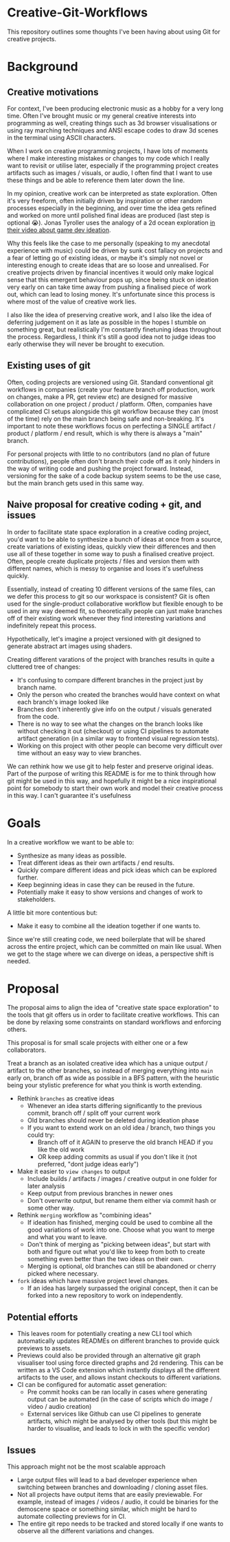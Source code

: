 # Creative-Git-Workflows
This repository outlines some thoughts I've been having about using Git for creative projects.


# Background
## Creative motivations

For context, I've been producing electronic music as a hobby for a very long time. Often I've brought music or my general creative interests into programming as well, creating things such as 3d browser visualisations or using ray marching techniques and ANSI escape codes to draw 3d scenes in the terminal using ASCII characters.

When I work on creative programming projects, I have lots of moments where I make interesting mistakes or changes to my code which I really want to revisit or utilise later, especially if the programming project creates artifacts such as images / visuals, or audio, I often find that I want to use these things and be able to reference them later down the line.

In my opinion, creative work can be interpreted as state exploration. Often it's very freeform, often initially driven by inspiration or other random processes especially in the beginning, and over time the idea gets refined and worked on more until polished final ideas are produced (last step is optional 😭). Jonas Tyroller uses the analogy of a 2d ocean exploration [in their video about game dev ideation](https://youtu.be/o5K0uqhxgsE?si=TWy7WMzEj6kFkXg7).

Why this feels like the case to me personally (speaking to my anecdotal experience with music) could be driven by sunk cost fallacy on projects and a fear of letting go of existing ideas, or maybe it's simply not novel or interesting enough to create ideas that are so loose and unrealised. For creative projects driven by financial incentives it would only make logical sense that this emergent behaviour pops up, since being stuck on ideation very early on can take time away from pushing a finalised piece of work out, which can lead to losing money. It's unfortunate since this process is where most of the value of creative work lies.

I also like the idea of preserving creative work, and I also like the idea of deferring judgement on it as late as possible in the hopes I stumble on something great, but realistically I'm constantly finetuning ideas throughout the process. Regardless, I think it's still a good idea not to judge ideas too early otherwise they will never be brought to execution.

## Existing uses of git

Often, coding projects are versioned using Git. Standard conventional git workflows in companies (create your feature branch off production, work on changes, make a PR, get review etc) are designed for massive collaboration on one project / product / platform. Often, companies have complicated CI setups alongside this git workflow because they can (most of the time) rely on the main branch being safe and non-breaking. It's important to note these workflows focus on perfecting a SINGLE artifact / product / platform / end result, which is why there is always a "main" branch.

For personal projects with little to no contributors (and no plan of future contributions), people often don't branch their code off as it only hinders in the way of writing code and pushing the project forward. Instead, versioning for the sake of a code backup system seems to be the use case, but the main branch gets used in this same way.

## Naive proposal for creative coding + git, and issues

In order to facilitate state space exploration in a creative coding project, you'd want to be able to synthesize a bunch of ideas at once from a source, create variations of existing ideas, quickly view their differences and then use all of these together in some way to push a finalised creative project. Often, people create duplicate projects / files and version them with different names, which is messy to organise and loses it's usefulness quickly.

Essentially, instead of creating 10 different versions of the same files, can we defer this process to git so our workspace is consistent? Git is often used for the single-product collaborative workflow but flexible enough to be used in any way deemed fit, so theoretically people can just make branches off of their existing work whenever they find interesting variations and indefinitely repeat this process. 

Hypothetically, let's imagine a project versioned with git designed to generate abstract art images using shaders.

Creating different varations of the project with branches results in quite a cluttered tree of changes:
- It's confusing to compare different branches in the project just by branch name.
- Only the person who created the branches would have context on what each branch's image looked like
- Branches don't inherently give info on the output / visuals generated from the code.
- There is no way to see what the changes on the branch looks like without checking it out (checkout) or using CI pipelines to automate artifact generation (in a similar way to frontend visual regression tests).
- Working on this project with other people can become very difficult over time without an easy way to view branches.

We can rethink how we use git to help fester and preserve original ideas. Part of the purpose of writing this README is for me to think through how git might be used in this way, and hopefully it might be a nice inspirational point for somebody to start their own work and model their creative process in this way. I can't guarantee it's usefulness

# Goals

In a creative workflow we want to be able to:
- Synthesize as many ideas as possible.
- Treat different ideas as their own artifacts / end results.
- Quickly compare different ideas and pick ideas which can be explored further.
- Keep beginning ideas in case they can be reused in the future.
- Potentially make it easy to show versions and changes of work to stakeholders.

A little bit more contentious but:
- Make it easy to combine all the ideation together if one wants to.

Since we're still creating code, we need boilerplate that will be shared across the entire project, which can be committed on main like usual. When we get to the stage where we can diverge on ideas, a perspective shift is needed.

# Proposal

The proposal aims to align the idea of "creative state space exploration" to the tools that git offers us in order to facilitate creative workflows. This can be done by relaxing some constraints on standard workflows and enforcing others.

This proposal is for small scale projects with either one or a few collaborators.

Treat a branch as an isolated creative idea which has a unique output / artifact to the other branches, so instead of merging everything into `main` early on, branch off as wide as possible in a BFS pattern, with the heuristic being your stylistic preference for what you think is worth extending.

- Rethink `branches` as creative ideas
    - Whenever an idea starts differing significantly to the previous commit, branch off / split off your current work
    - Old branches should never be deleted during ideation phase
    - If you want to extend work on an old idea / branch, two things you could try:
        - Branch off of it AGAIN to preserve the old branch HEAD if you like the old work
        - OR keep adding commits as usual if you don't like it (not preferred, "dont judge ideas early")
- Make it easier to `view changes` to output 
    - Include builds / artifacts / images / creative output in one folder for later analysis
    - Keep output from previous branches in newer ones
    - Don't overwrite output, but rename them either via commit hash or some other way.
- Rethink `merging` workflow as "combining ideas"
    - If ideation has finished, merging could be used to combine all the good variations of work into one. Choose what you want to merge and what you want to leave.
    - Don't think of merging as "picking between ideas", but start with both and figure out what you'd like to keep from both to create something even better than the two ideas on their own.
    - Merging is optional, old branches can still be abandoned or cherry picked where necessary.
- `fork` ideas which have massive project level changes.
    - If an idea has largely surpassed the original concept, then it can be forked into a new repository to work on independently.

## Potential efforts
- This leaves room for potentially creating a new CLI tool which automatically updates READMEs on different branches to provide quick previews to assets.
- Previews could also be provided through an alternative git graph visualiser tool using force directed graphs and 2d rendering. This can be written as a VS Code extension which instantly displays all the different artifacts to the user, and allows instant checkouts to different variations.
- CI can be configured for automatic asset generation:
    - Pre commit hooks can be ran locally in cases where generating output can be automated (in the case of scripts which do image / video / audio creation)
    - External services like Github can use CI pipelines to generate artifacts, which might be analysed by other tools (but this might be harder to visualise, and leads to lock in with the specific vendor)

## Issues
This approach might not be the most scalable approach
- Large output files will lead to a bad developer experience when switching between branches and downloading / cloning asset files.
- Not all projects have output items that are easily previewable. For example, instead of images / videos / audio, it could be binaries for the demoscene space or something similar, which might be hard to automate collecting previews for in CI.
- The entire git repo needs to be tracked and stored locally if one wants to observe all the different variations and changes.
